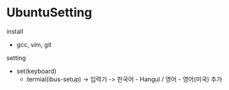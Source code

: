 # UbuntuSetting
install 
  * gcc, vim, git
  
setting 
  * set(keyboard)
      - termial(ibus-setup) -> 입력기 -> 한국어 - Hangul / 영어 - 영어(미국) 추가

